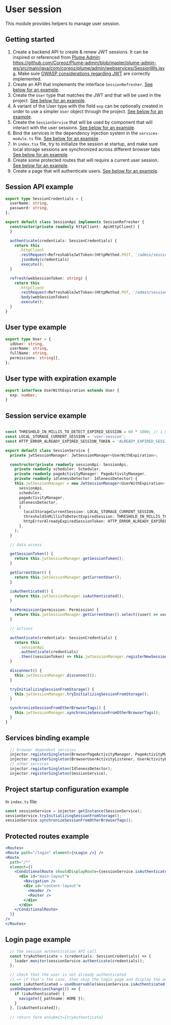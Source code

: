 User session
============
This module provides helpers to manage user session.

Getting started
---------------
1. Create a backend API to create & renew JWT sessions. It can be inspired or referenced from [Plume Admin](https://github.com/Coreoz/Plume-admin): <https://github.com/Coreoz/Plume-admin/blob/master/plume-admin-ws/src/main/java/com/coreoz/plume/admin/webservices/SessionWs.java>. Make sure [OWASP considerations regarding JWT](https://cheatsheetseries.owasp.org/cheatsheets/JSON_Web_Token_for_Java_Cheat_Sheet.html) are correctly implemented.
2. Create an API that implements the interface `SessionRefresher`. [See below for an example](#session-api-example).
3. Create the `User` type that matches the JWT and that will be used in the project. [See below for an example](#user-type-example).
4. A variant of the User type with the field `exp` can be optionally created in order to use a simpler `User` object through the project. [See below for an example](#user-type-with-expiration-example).
5. Create the `SessionService` that will be used by component that will interact with the user sessions. [See below for an example](#session-service-example).
6. Bind the services in the dependency injection system in the `services-module.ts` file. [See below for an example](#services-binding-example).
7. In `index.tsx` file, try to initialize the session at startup, and make sure local storage sessions are synchronized across different browser tabs [See below for an example](#project-startup-configuration-example).
6. Create some protected routes that will require a current user session. [See below for an example](#protected-routes-example).
7. Create a page that will authenticate users. [See below for an example](#login-page-example).

Session API example
-------------------
```typescript
export type SessionCredentials = {
  userName: string,
  password: string,
};

export default class SessionApi implements SessionRefresher {
  constructor(private readonly httpClient: ApiHttpClient) {
  }

  authenticate(credentials: SessionCredentials) {
    return this
      .httpClient
      .restRequest<RefreshableJwtToken>(HttpMethod.POST, '/admin/session')
      .jsonBody(credentials)
      .execute();
  }

  refresh(webSessionToken: string) {
    return this
      .httpClient
      .restRequest<RefreshableJwtToken>(HttpMethod.PUT, '/admin/session')
      .body(webSessionToken)
      .execute();
  }
}
```

User type example
-------------------
```typescript
export type User = {
  idUser: string,
  userName: string,
  fullName: string,
  permissions: string[],
};
```

User type with expiration example
----------------------------------
```typescript
export interface UserWithExpiration extends User {
  exp: number;
}
```

Session service example
-------------------
```typescript

const THRESHOLD_IN_MILLIS_TO_DETECT_EXPIRED_SESSION = 60 * 1000; // 1 minutes
const LOCAL_STORAGE_CURRENT_SESSION = 'user-session';
const HTTP_ERROR_ALREADY_EXPIRED_SESSION_TOKEN = 'ALREADY_EXPIRED_SESSION_TOKEN';

export default class SessionService {
  private jwtSessionManager: JwtSessionManager<UserWithExpiration>;

  constructor(private readonly sessionApi: SessionApi,
    private readonly scheduler: Scheduler,
    private readonly pageActivityManager: PageActivityManager,
    private readonly idlenessDetector: IdlenessDetector) {
    this.jwtSessionManager = new JwtSessionManager<UserWithExpiration>(
      sessionApi,
      scheduler,
      pageActivityManager,
      idlenessDetector,
      {
        localStorageCurrentSession: LOCAL_STORAGE_CURRENT_SESSION,
        thresholdInMillisToDetectExpiredSession: THRESHOLD_IN_MILLIS_TO_DETECT_EXPIRED_SESSION,
        httpErrorAlreadyExpiredSessionToken: HTTP_ERROR_ALREADY_EXPIRED_SESSION_TOKEN,
      },
    );
  }

  // data access

  getSessionToken() {
    return this.jwtSessionManager.getSessionToken();
  }

  getCurrentUser() {
    return this.jwtSessionManager.getCurrentUser();
  }

  isAuthenticated() {
    return this.jwtSessionManager.isAuthenticated();
  }

  hasPermission(permission: Permission) {
    return this.jwtSessionManager.getCurrentUser().select((user) => user?.permissions.includes(permission) ?? false);
  }

  // actions

  authenticate(credentials: SessionCredentials) {
    return this
      .sessionApi
      .authenticate(credentials)
      .then((sessionToken) => this.jwtSessionManager.registerNewSession(sessionToken));
  }

  disconnect() {
    this.jwtSessionManager.disconnect();
  }

  tryInitializingSessionFromStorage() {
    this.jwtSessionManager.tryInitializingSessionFromStorage();
  }

  synchronizeSessionFromOtherBrowserTags() {
    this.jwtSessionManager.synchronizeSessionFromOtherBrowserTags();
  }
}
```

Services binding example
------------------------
```typescript
  // browser dependent services
  injector.registerSingleton(BrowserPageActivityManager, PageActivityManager);
  injector.registerSingleton(BrowserUserActivityListener, UserActivityListener);
  // other services
  injector.registerSingleton(IdlenessDetector);
  injector.registerSingleton(SessionService);
```

Project startup configuration example
-------------------------------------
In `index.ts` file:
```typescript
const sessionService = injector.getInstance(SessionService);
sessionService.tryInitializingSessionFromStorage();
sessionService.synchronizeSessionFromOtherBrowserTags();
```

Protected routes example
------------------------
```jsx
<Routes>
<Route path="/login" element={<Login />} />
<Route
  path="/*"
  element={(
    <ConditionalRoute shouldDisplayRoute={sessionService.isAuthenticated()} defaultRoute="/login">
      <div id="main-layout">
        <Navigation />
        <div id="content-layout">
          <Header />
          <Router />
        </div>
      </div>
    </ConditionalRoute>
  )}
/>
</Routes>
```

Login page example
------------------
```typescript
  // the session authentication API call
  const tryAuthenticate = (credentials: SessionCredentials) => {
    loader.monitor(sessionService.authenticate(credentials));
  };

  // check that the user is not already authenticated
  // => if that's the case, then skip the login page and display the authenticated page already! 
  const isAuthenticated = useObservable(sessionService.isAuthenticated());
  useOnDependenciesChange(() => {
    if (isAuthenticated) {
      navigate({ pathname: HOME });
    }
  }, [isAuthenticated]);
  
  // return form onSubmit={tryAuthenticate}
```
